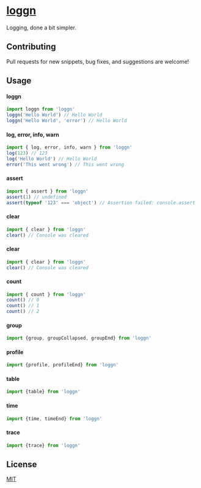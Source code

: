 # [loggn](https://github.com/jxshco/loggn)

Logging, done a bit simpler.

## Contributing

Pull requests for new snippets, bug fixes, and suggestions are welcome!

## Usage
#### loggn
```js
import loggn from 'loggn'
loggn('Hello World') // Hello World
loggn('Hello World', 'error') // Hello World
```

#### log, error, info, warn
```js
import { log, error, info, warn } from 'loggn'
log(123) // 123
log('Hello World') // Hello World
error('This went wrong') // This went wrong
```

#### assert
```js
import { assert } from 'loggn'
assert(1) // undefined
assert(typeof '123' === 'object') // Assertion failed: console.assert
```

#### clear
```js
import { clear } from 'loggn'
clear() // Console was cleared
```

#### clear
```js
import { clear } from 'loggn'
clear() // Console was cleared
```

#### count
```js
import { count } from 'loggn'
count() // 0
count() // 1
count() // 2
```

#### group
```js
import {group, groupCollapsed, groupEnd} from 'loggn'
```

#### profile
```js
import {profile, profileEnd} from 'loggn'
```

#### table
```js
import {table} from 'loggn'
```

#### time
```js
import {time, timeEnd} from 'loggn'
```

#### trace
```js
import {trace} from 'loggn'
```


## License

[MIT](https://github.com/jxshco/loggn/blob/master/LICENSE)
